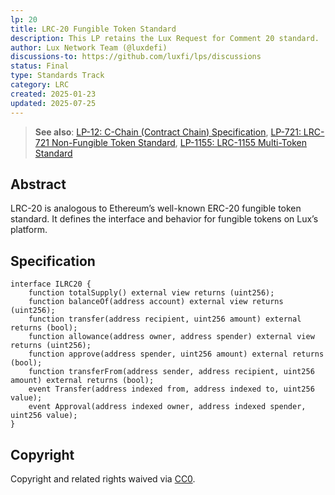 ```yaml
---
lp: 20
title: LRC-20 Fungible Token Standard
description: This LP retains the Lux Request for Comment 20 standard.
author: Lux Network Team (@luxdefi)
discussions-to: https://github.com/luxfi/lps/discussions
status: Final
type: Standards Track
category: LRC
created: 2025-01-23
updated: 2025-07-25
---
```


> **See also**: [LP-12: C-Chain (Contract Chain) Specification](./lp-12.md), [LP-721: LRC-721 Non-Fungible Token Standard](./lp-721.md), [LP-1155: LRC-1155 Multi-Token Standard](./lp-1155.md)

## Abstract

LRC-20 is analogous to Ethereum’s well-known ERC-20 fungible token standard. It defines the interface and behavior for fungible tokens on Lux’s platform.

## Specification

```solidity
interface ILRC20 {
    function totalSupply() external view returns (uint256);
    function balanceOf(address account) external view returns (uint256);
    function transfer(address recipient, uint256 amount) external returns (bool);
    function allowance(address owner, address spender) external view returns (uint256);
    function approve(address spender, uint256 amount) external returns (bool);
    function transferFrom(address sender, address recipient, uint256 amount) external returns (bool);
    event Transfer(address indexed from, address indexed to, uint256 value);
    event Approval(address indexed owner, address indexed spender, uint256 value);
}
```

## Copyright

Copyright and related rights waived via [CC0](../LICENSE.md).
